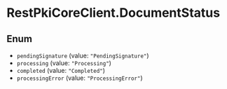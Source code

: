 # RestPkiCoreClient.DocumentStatus

## Enum

* `pendingSignature` (value: `"PendingSignature"`)
* `processing` (value: `"Processing"`)
* `completed` (value: `"Completed"`)
* `processingError` (value: `"ProcessingError"`)
